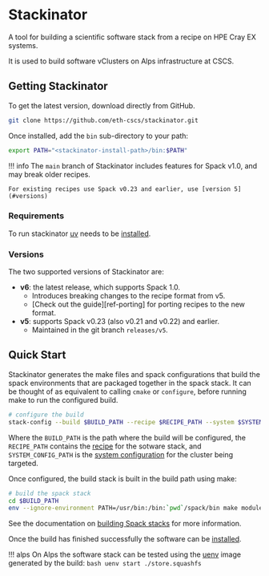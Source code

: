 # Stackinator

A tool for building a scientific software stack from a recipe on HPE Cray EX systems.

It is used to build software vClusters on Alps infrastructure at CSCS.

## Getting Stackinator

To get the latest version, download directly from GitHub.

``` bash
git clone https://github.com/eth-cscs/stackinator.git
```

Once installed, add the `bin` sub-directory to your path:

```bash
export PATH="<stackinator-install-path>/bin:$PATH"
```

!!! info
    The `main` branch of Stackinator includes features for Spack v1.0, and may break older recipes.

    For existing recipes use Spack v0.23 and earlier, use [version 5](#versions)

### Requirements

To run stackinator [uv](https://docs.astral.sh/uv/getting-started/installation/) needs to be [installed](https://docs.cscs.ch/guides/terminal/#managing-x86-and-arm).

### Versions

The two supported versions of Stackinator are:

* **v6**: the latest release, which supports Spack 1.0.
    * Introduces breaking changes to the recipe format from v5.
    * [Check out the guide][ref-porting] for porting recipes to the new format.
* **v5**: supports Spack v0.23 (also v0.21 and v0.22) and earlier.
    * Maintained in the git branch `releases/v5`.


## Quick Start

Stackinator generates the make files and spack configurations that build the spack environments that are packaged together in the spack stack.
It can be thought of as equivalent to calling `cmake` or `configure`, before running make to run the configured build.

```bash
# configure the build
stack-config --build $BUILD_PATH --recipe $RECIPE_PATH --system $SYSTEM_CONFIG_PATH
```

Where the `BUILD_PATH` is the path where the build will be configured, the `RECIPE_PATH` contains the [recipe](recipes.md) for the sotware stack, and `SYSTEM_CONFIG_PATH` is the [system configuration](cluster-config.md) for the cluster being targeted.

Once configured, the build stack is built in the build path using make:

```bash
# build the spack stack
cd $BUILD_PATH
env --ignore-environment PATH=/usr/bin:/bin:`pwd`/spack/bin make modules store.squashfs -j64
```

See the documentation on [building Spack stacks](building.md) for more information.

Once the build has finished successfully the software can be [installed](installing.md).

!!! alps
    On Alps the software stack can be tested using the [uenv](https://docs.cscs.ch/software/uenv/) image generated by the build:
    ```bash
    uenv start ./store.squashfs
    ```
